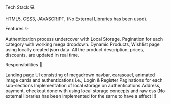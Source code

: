 Tech Stack 💻

HTML5,
CSS3,
JAVASCRIPT,
(No External Libraries has been used).

Features ✨

Authentication process undercover with Local Storage.
Pagination for each category with working mega dropdown.
Dynamic Products, Wishlist page using locally created json data.
All the product description, prices, discounts, are updated in real time.

Responsibilities 💪

Landing page UI consisting of megadrown navbar, carasouel, animated image cards and authentications i.e.; Login & Register
Paginations for each sub-sections
Implementation of local storage on authentications
Address, payment, checkout done with using local storage concepts and raw css (No external libraries has been implemented for the same to have a effect !!)
